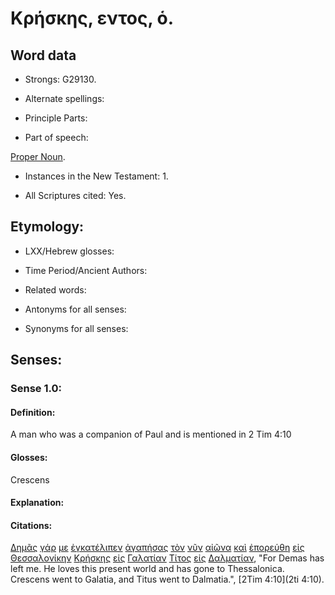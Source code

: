 # Κρήσκης, εντος, ὁ.

<!-- Status: S2=Needs2ndReview -->
<!-- Lexica used for edits: BDAG, FFM, LN, BN, A-S -->


## Word data

* Strongs: G29130.


* Alternate spellings:

* Principle Parts: 

* Part of speech: 

[Proper Noun](http://ugg.readthedocs.io/en/latest/proper_noun.html).

* Instances in the New Testament: 1.

* All Scriptures cited: Yes.

## Etymology: 

* LXX/Hebrew glosses: 

* Time Period/Ancient Authors: 

* Related words: 

* Antonyms for all senses:

* Synonyms for all senses: 

## Senses:

### Sense 1.0:

#### Definition: 

A man who was a companion of Paul and is mentioned in 2 Tim 4:10

#### Glosses:

Crescens

#### Explanation:

#### Citations:

[Δημᾶς](../G12140/01.md) [γάρ](../G10630/01.md) [με](../G14730/01.md) [ἐγκατέλιπεν](../G14590/01.md) [ἀγαπήσας](../G00250/01.md) [τὸν](../G35880/01.md) [νῦν](../G35680/01.md) [αἰῶνα](../G01650/01.md) [καὶ](../G25320/01.md) [ἐπορεύθη](../G41980/01.md) [εἰς](../G15190/01.md) [Θεσσαλονίκην](../G23320/01.md) [Κρήσκης](../G29130/01.md) [εἰς](../G15190/01.md) [Γαλατίαν](../G10530/01.md) [Τίτος](../G51030/01.md) [εἰς](../G15190/01.md) [Δαλματίαν](../G11490/01.md), 
"For Demas has left me. He loves this present world and has gone to Thessalonica. Crescens went to Galatia, and Titus went to Dalmatia.", 
[2Tim 4:10](2ti 4:10). 
 